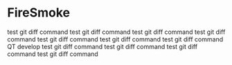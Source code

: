 # FireSmoke
test git diff command
test git diff command
test git diff command
test git diff command
test git diff command
test git diff command
test git diff command
QT develop 
test git diff command
test git diff command
test git diff command
test git diff command
